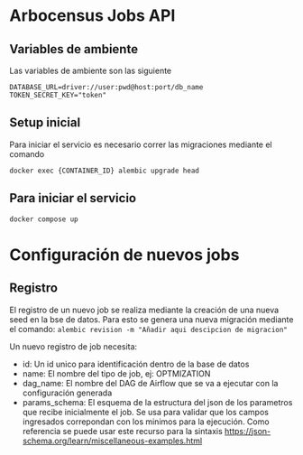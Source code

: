 # Arbocensus Jobs API

## Variables de ambiente

Las variables de ambiente son las siguiente

```
DATABASE_URL=driver://user:pwd@host:port/db_name
TOKEN_SECRET_KEY="token"
```

## Setup inicial

Para iniciar el servicio es necesario correr las migraciones mediante el comando

```
docker exec {CONTAINER_ID} alembic upgrade head
```

## Para iniciar el servicio

```
docker compose up
```

# Configuración de nuevos jobs

## Registro

El registro de un nuevo job se realiza mediante la creación de una nueva seed en la bse de datos. Para esto se genera una nueva migración mediante el comando: `alembic revision -m "Añadir aqui descipcion de migracion"`

Un nuevo registro de job necesita:

- id: Un id unico para identificación dentro de la base de datos
- name: El nombre del tipo de job, ej: OPTMIZATION
- dag_name: El nombre del DAG de Airflow que se va a ejecutar con la configuración generada
- params_schema: El esquema de la estructura del json de los parametros que recibe inicialmente el job. Se usa para validar que los campos ingresados correpondan con los minimos para la ejecución. Como referencia se puede usar este recurso para la sintaxis https://json-schema.org/learn/miscellaneous-examples.html
